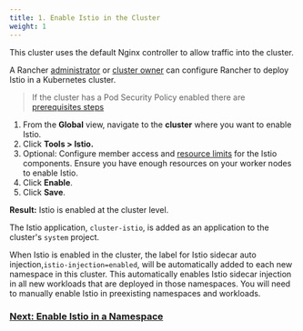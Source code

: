 ```yaml
---
title: 1. Enable Istio in the Cluster
weight: 1
---
```


This cluster uses the default Nginx controller to allow traffic into the cluster.

A Rancher [administrator]({{<baseurl>}}/rancher/v2.0.x-v2.4.x/en/admin-settings/rbac/global-permissions/) or [cluster owner]({{<baseurl>}}/rancher/v2.0.x-v2.4.x/en/admin-settings/rbac/cluster-project-roles/#cluster-roles) can configure Rancher to deploy Istio in a Kubernetes cluster.

> If the cluster has a Pod Security Policy enabled there are [prerequisites steps]({{<baseurl>}}/rancher/v2.0.x-v2.4.x/en/cluster-admin/tools/istio/setup/enable-istio-in-cluster/enable-istio-with-psp/)

1. From the **Global** view, navigate to the **cluster** where you want to enable Istio.
1. Click **Tools > Istio.**
1. Optional: Configure member access and [resource limits]({{<baseurl>}}/rancher/v2.0.x-v2.4.x/en/cluster-admin/tools/istio/resources/) for the Istio components. Ensure you have enough resources on your worker nodes to enable Istio.
1. Click **Enable**.
1. Click **Save**.

**Result:** Istio is enabled at the cluster level.

The Istio application, `cluster-istio`, is added as an application to the cluster's `system` project.

When Istio is enabled in the cluster, the label for Istio sidecar auto injection,`istio-injection=enabled`, will be automatically added to each new namespace in this cluster. This automatically enables Istio sidecar injection in all new workloads that are deployed in those namespaces. You will need to manually enable Istio in preexisting namespaces and workloads.

### [Next: Enable Istio in a Namespace]({{<baseurl>}}/rancher/v2.0.x-v2.4.x/en/cluster-admin/tools/istio/setup/enable-istio-in-namespace)
